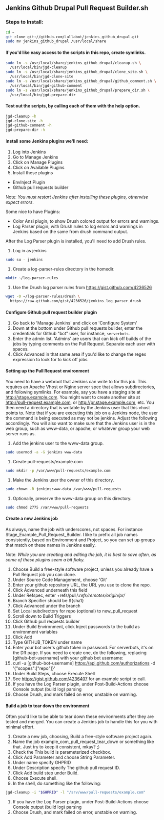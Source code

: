 ## Jenkins Github Drupal Pull Request Builder.sh

### Steps to Install:

```bash
cd ~
git clone git://github.com/Lullabot/jenkins_github_drupal.git
sudo mv jenkins_github_drupal /usr/local/share
```

#### If you'd like easy access to the scripts in this repo, create symlinks.

```bash
sudo ln -s /usr/local/share/jenkins_github_drupal/cleanup.sh \
  /usr/local/bin/jgd-cleanup
sudo ln -s /usr/local/share/jenkins_github_drupal/clone_site.sh \
  /usr/local/bin/jgd-clone-site
sudo ln -s /usr/local/share/jenkins_github_drupal/github_comment.sh \
  /usr/local/bin/jgd-github-comment
sudo ln -s /usr/local/share/jenkins_github_drupal/prepare_dir.sh \
  /usr/local/bin/jgd-prepare-dir
```

#### Test out the scripts, by calling each of them with the help option.
```bash
jgd-cleanup -h
jgd-clone-site -h
jgd-github-comment -h
jgd-prepare-dir -h
```

#### Install some Jenkins plugins we'll need:

1. Log into Jenkins
1. Go to Manage Jenkins
1. Click on Manage Plugins
1. Click on Available Plugins
1. Install these plugins
 * EnvInject Plugin
 * Github pull requests builder

Note: _You must restart Jenkins after installing these plugins, otherwise expect errors._

Some nice to have Plugins:

* Color Ansi plugin, to show Drush colored output for errors and warnings.
* Log Parser plugin, with Drush rules to log errors and warnings in Jenkins based on the same from drush command output.

After the Log Parser plugin is installed, you'll need to add Drush rules.
1. Log in as jenkins
```bash
sudo su - jenkins
```
1. Create a log-parser-rules directory in the homedir.
```bash
mkdir ~/log-parser-rules
```
1. Use the Drush log parser rules from https://gist.github.com/4236526
```bash
wget -O ~/log-parser-rules/drush \
  https://raw.github.com/gist/4236526/jenkins_log_parser_drush
```

#### Configure Github pull request builder plugin
1. Go back to 'Manage Jenkins' and click on 'Configure System'
1. Down at the bottom under Github pull requests builder, enter the credentials for Github "bot" user, for instance, `serverbots`.
1. Enter the admin list. 'Admins' are users that can kick off builds of the jobs by typing comments on the Pull Request. Separate each user with spaces.
1. Click Advanced in that same area if you'd like to change the regex expression to look for to kick off jobs

#### Setting up the Pull Request environment
You need to have a webroot that Jenkins can write to for this job. This requires an Apache Vhost or Nginx server spec that allows subdirectories, and following symlinks. For example, say you have a staging site at http://stage.example.com. You might want to create another site at http://pull-request.example.com, or http://pr.stage.example.com, etc. You then need a directory that is writable by the Jenkins user that this vhost points to. Note that if you are executing this job on a Jenkins node, the user the command is being executed as may not be jenkins. Adjust the following accordingly. You will also want to make sure that the Jenkins user is in the web group, such as www-data, or apache, or whatever group your web server runs as.

1. Add the jenkins user to the www-data group.
```bash
sudo usermod -a -G jenkins www-data
```
1. Create pull-requests/example.com
```bash
sudo mkdir -p /var/www/pull-requests/example.com
```
1. Make the Jenkins user the owner of this directory.
```bash
sudo chown -R jenkins:www-data /var/www/pull-requests
```
1. Optionally, preserve the www-data group on this directory.
```bash
sudo chmod 2775 /var/www/pull-requests
```

#### Create a new Jenkins job
As always, name the job with underscores, not spaces. For instance Stage_Example_Pull_Request_Builder. I like to prefix all job names consistently, based on Environment and Project, so you can set up groups that match on these names in Jenkins easily.

Note: _While you are creating and editing the job, it is best to save often, as some of these plugins seem a bit flaky._

1. Choose Build a free-style software project, unless you already have a Pull Request job you can clone.
1. Under Source Code Management, choose 'Git'
1. Enter your github repository URL, the URL you use to clone the repo.
1. Click Advanced underneath this field
1. Under Refspec, enter +refs/pull/*:refs/remotes/origin/pr/*
1. Branch Specifier should be ${sha1}
1. Click Advanced under the branch
1. Set Local subdirectory for repo (optional) to new_pull_request
1. Scroll down to Build Triggers
1. Click Github pull requests builder
1. Under Build Environment, click Inject passwords to the build as environment variables
1. Click Add
1. Type GITHUB_TOKEN under name
1. Enter your bot user's github token in password. For serverbots, it's on the DR page. If you need to create one, do the following, replacing [github-bot-username] with your github bot username:
1. curl -u [github-bot-username] https://api.github.com/authorizations -d '{"scopes":["repo"]}'
1. Under Build Steps, choose Execute Shell
1. See https://gist.github.com/4236407 for an example script to call.
1. If you have the Log Parser plugin, under Post-Build-Actions choose Console output (build log) parsing
1. Choose Drush, and mark failed on error, unstable on warning.

#### Build a job to tear down the environment

Often you'd like to be able to tear down these environments after they are tested and merged. You can create a Jenkins job to handle this for you with minimal effort.

1. Create a new job, choosing, Build a free-style software project again.
1. Name the job example_com_pull_request_tear_down or something like that. Just try to keep it consistent, mkay? ;)
1. Check the This build is parameterized checkbox.
1. Click Add Parameter and choose String Parameter.
1. Under name specify GHPRID
1. Under Description specify The github pull request ID.
1. Click Add build step under Build.
1. Choose Execute shell.
1. In the shell, do something like the following:
```bash
jgd-cleanup -i "$GHPRID" -l "/srv/www/pull-requests/example.com"
```
1. If you have the Log Parser plugin, under Post-Build-Actions choose Console output (build log) parsing
1. Choose Drush, and mark failed on error, unstable on warning.
